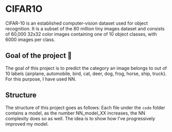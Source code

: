 # CIFAR1O 
CIFAR-10  is an established computer-vision dataset used for object recognition. It is a subset of the 80 million tiny images dataset and consists of 60,000 32x32 color images containing one of 10 object classes, with 6000 images per class. 

## Goal of the project 🚀
The goal of this project is to predict the category an image belongs to out of 10 labels {airplane, automobile, bird, cat, deer, dog, frog, horse, ship, truck}. For this purpose, I have used NN.

## Structure
The structure of this project goes as follows:
Each file under the `code` folder contains a model, as the number NN_model_XX increases, the NN complexity does so as well. The idea is to show how I've progressively improved my model.
